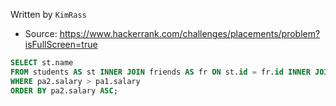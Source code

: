 Written by `KimRass`



- Source: https://www.hackerrank.com/challenges/placements/problem?isFullScreen=true
```sql
SELECT st.name
FROM students AS st INNER JOIN friends AS fr ON st.id = fr.id INNER JOIN packages AS pa1 ON fr.id = pa1.id INNER JOIN packages AS pa2 ON fr.friend_id = pa2.id
WHERE pa2.salary > pa1.salary
ORDER BY pa2.salary ASC;
```